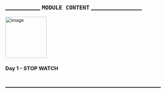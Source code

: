 ## ___________ ```MODULE CONTENT``` ________________
<img width="130" alt="image" src="https://github.com/user-attachments/assets/1c8c1acf-26e8-4956-aa95-c18a3bc5b3a6">

### Day 1 - STOP WATCH

## _________________________________________________
